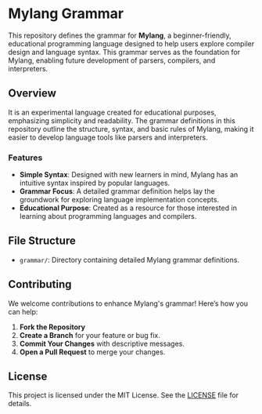 # Mylang Grammar
This repository defines the grammar for **Mylang**, a beginner-friendly, educational programming language designed to help users explore compiler design and language syntax. This grammar serves as the foundation for Mylang, enabling future development of parsers, compilers, and interpreters.

## Overview
It is an experimental language created for educational purposes, emphasizing simplicity and readability. The grammar definitions in this repository outline the structure, syntax, and basic rules of Mylang, making it easier to develop language tools like parsers and interpreters.

### Features
- **Simple Syntax**: Designed with new learners in mind, Mylang has an intuitive syntax inspired by popular languages.
- **Grammar Focus**: A detailed grammar definition helps lay the groundwork for exploring language implementation concepts.
- **Educational Purpose**: Created as a resource for those interested in learning about programming languages and compilers.


## File Structure
- `grammar/`: Directory containing detailed Mylang grammar definitions.

## Contributing
We welcome contributions to enhance Mylang's grammar! Here’s how you can help:
1. **Fork the Repository**
2. **Create a Branch** for your feature or bug fix.
3. **Commit Your Changes** with descriptive messages.
4. **Open a Pull Request** to merge your changes.


## License
This project is licensed under the MIT License. See the [LICENSE](LICENSE) file for details.
